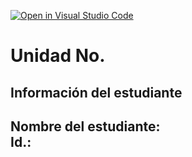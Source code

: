 [![Open in Visual Studio Code](https://classroom.github.com/assets/open-in-vscode-2e0aaae1b6195c2367325f4f02e2d04e9abb55f0b24a779b69b11b9e10269abc.svg)](https://classroom.github.com/online_ide?assignment_repo_id=18559856&assignment_repo_type=AssignmentRepo)
# Unidad No. 
## Información del estudiante  
Nombre del estudiante:  
Id.:
---

